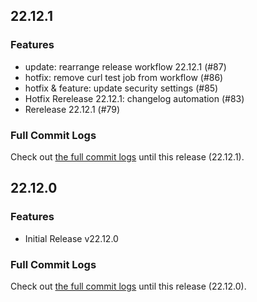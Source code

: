 ## 22.12.1
### Features
 * update: rearrange release workflow 22.12.1 (#87)
 * hotfix: remove curl test job from workflow (#86)
 * hotfix & feature: update security settings (#85)
 * Hotfix Rerelease 22.12.1: changelog automation (#83)
 * Rerelease 22.12.1 (#79)
### Full Commit Logs
Check out [the full commit logs](https://github.com/M-TO-M/scribble_server/compare/22.12.0...22.12.1) until this release (22.12.1).



## 22.12.0
### Features
 * Initial Release v22.12.0

### Full Commit Logs
Check out [the full commit logs](https://github.com/M-TO-M/scribble_server/compare/7caf723...22.12.0) until this release (22.12.0).